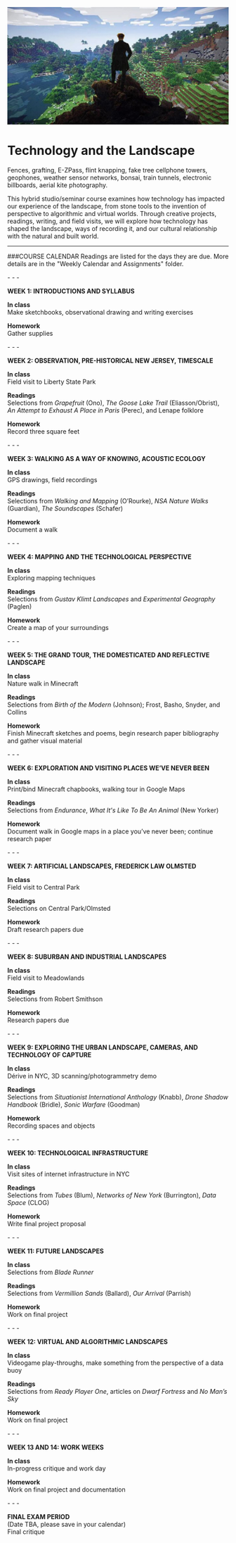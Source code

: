 ![Sublime Minecraft](https://github.com/jeffThompson/TechnologyAndTheLandscape/raw/master/Images/SublimeMinecraft.jpg)

# Technology and the Landscape

Fences, grafting, E-ZPass, flint knapping, fake tree cellphone towers, geophones, weather sensor networks, bonsai, train tunnels, electronic billboards, aerial kite photography.

This hybrid studio/seminar course examines how technology has impacted our experience of the landscape, from stone tools to the invention of perspective to algorithmic and virtual worlds. Through creative projects, readings, writing, and field visits, we will explore how technology has shaped the landscape, ways of recording it, and our cultural relationship with the natural and built world.

***
 
###COURSE CALENDAR
Readings are listed for the days they are due. More details are in the "Weekly Calendar and Assignments" folder.

\- \- \-

**WEEK 1: INTRODUCTIONS AND SYLLABUS**  

**In class**   	
Make sketchbooks, observational drawing and writing exercises

**Homework**   	
Gather supplies

\- \- \-

**WEEK 2: OBSERVATION, PRE-HISTORICAL NEW JERSEY, TIMESCALE**  

**In class**   	
Field visit to Liberty State Park

**Readings**   	
Selections from *Grapefruit* (Ono), *The Goose Lake Trail* (Eliasson/Obrist), *An Attempt to Exhaust A Place in Paris* (Perec), and Lenape folklore

**Homework**   	
Record three square feet

\- \- \-

**WEEK 3: WALKING AS A WAY OF KNOWING, ACOUSTIC ECOLOGY**  

**In class**   	
GPS drawings, field recordings

**Readings**   	
Selections from *Walking and Mapping* (O’Rourke), *NSA Nature Walks* (Guardian), *The Soundscapes* (Schafer)

**Homework**   	
Document a walk

\- \- \-

**WEEK 4: MAPPING AND THE TECHNOLOGICAL PERSPECTIVE**  

**In class**   	
Exploring mapping techniques

**Readings**   	
Selections from *Gustav Klimt Landscapes* and *Experimental Geography* (Paglen)

**Homework**   	
Create a map of your surroundings

\- \- \-

**WEEK 5: THE GRAND TOUR, THE DOMESTICATED AND REFLECTIVE LANDSCAPE**  

**In class**   	
Nature walk in Minecraft

**Readings**   	
Selections from *Birth of the Modern* (Johnson); Frost, Basho, Snyder, and Collins

**Homework**   	
Finish Minecraft sketches and poems, begin research paper bibliography and gather visual material

\- \- \-

**WEEK 6: EXPLORATION AND VISITING PLACES WE’VE NEVER BEEN**  

**In class**   	
Print/bind Minecraft chapbooks, walking tour in Google Maps

**Readings**   	
Selections from *Endurance*, *What It's Like To Be An Animal* (New Yorker)

**Homework**   	
Document walk in Google maps in a place you’ve never been; continue research paper

\- \- \-

**WEEK 7: ARTIFICIAL LANDSCAPES, FREDERICK LAW OLMSTED**  

**In class**   	
Field visit to Central Park

**Readings**   	
Selections on Central Park/Olmsted

**Homework**   	
Draft research papers due

\- \- \-

**WEEK 8: SUBURBAN AND INDUSTRIAL LANDSCAPES**  

**In class**   	
Field visit to Meadowlands

**Readings**   	
Selections from Robert Smithson

**Homework**   	
Research papers due

\- \- \-

**WEEK 9: EXPLORING THE URBAN LANDSCAPE, CAMERAS, AND TECHNOLOGY OF CAPTURE**  

**In class**   	
Dérive in NYC, 3D scanning/photogrammetry demo

**Readings**   	
Selections from *Situationist International Anthology* (Knabb), *Drone Shadow Handbook* (Bridle), *Sonic Warfare* (Goodman)

**Homework**   	
Recording spaces and objects

\- \- \-

**WEEK 10: TECHNOLOGICAL INFRASTRUCTURE**  

**In class**   	
Visit sites of internet infrastructure in NYC

**Readings**   	
Selections from *Tubes* (Blum), *Networks of New York* (Burrington), *Data Space* (CLOG)

**Homework**   	
Write final project proposal

\- \- \-

**WEEK 11: FUTURE LANDSCAPES**  

**In class**   	
Selections from *Blade Runner*

**Readings**   	
Selections from *Vermillion Sands* (Ballard), *Our Arrival* (Parrish)

**Homework**   	
Work on final project

\- \- \-

**WEEK 12: VIRTUAL AND ALGORITHMIC LANDSCAPES**  

**In class**   	
Videogame play-throughs, make something from the perspective of a data buoy

**Readings**   	
Selections from *Ready Player One*, articles on *Dwarf Fortress* and *No Man’s Sky*

**Homework**   	
Work on final project

\- \- \-

**WEEK 13 AND 14: WORK WEEKS**  

**In class**   	
In-progress critique and work day

**Homework**   	
Work on final project and documentation

\- \- \-

**FINAL EXAM PERIOD**  
(Date TBA, please save in your calendar)  
Final critique
